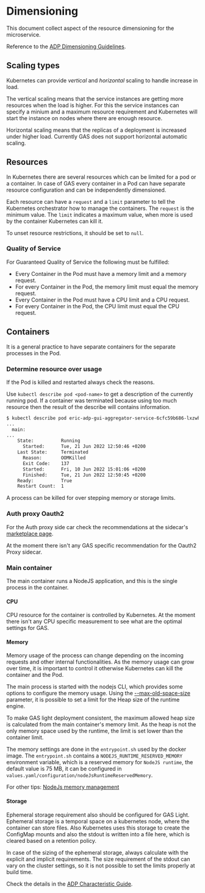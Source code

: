 # Dimensioning

This document collect aspect of the resource dimensioning for the microservice.

Reference to the [ADP Dimensioning Guidelines](https://confluence.lmera.ericsson.se/display/AA/Kubernetes+Characteristics+and+Dimensioning+Guidelines).

## Scaling types

Kubernetes can provide _vertical_ and _horizontal_ scaling to handle increase in load.

The vertical scaling means that the service instances are getting more resources when the load is
higher. For this the service instances can specify a minium and a maximum resource requirement and
Kubernetes will start the instance on nodes where there are enough resource.

Horizontal scaling means that the replicas of a deployment is increased under higher load.
Currently GAS does not support horizontal automatic scaling.

## Resources

In Kubernetes there are several resources which can be limited for a pod or a container.
In case of GAS every container in a Pod can have separate resource configuration and can be
independently dimensioned.

Each resource can have a `request` and a `limit` parameter to tell the Kubernetes orchestrator how to
manage the containers. The `request` is the minimum value. The `limit` indicates a maximum value,
when more is used by the container Kubernetes can kill it.

To unset resource restrictions, it should be set to `null`.

### Quality of Service

For Guaranteed Quality of Service the following must be fulfilled:

- Every Container in the Pod must have a memory limit and a memory request.
- For every Container in the Pod, the memory limit must equal the memory request.
- Every Container in the Pod must have a CPU limit and a CPU request.
- For every Container in the Pod, the CPU limit must equal the CPU request.

## Containers

It is a general practice to have separate containers for the separate processes in the Pod.

### Determine resource over usage

If the Pod is killed and restarted always check the reasons.

Use `kubectl describe pod <pod-name>` to get a description of the currently running pod. If a container
was terminated because using too much resource then the result of the describe will contains information.

```bash
$ kubectl describe pod eric-adp-gui-aggregator-service-6cfc59b686-lxzwh
...
  main:
...
    State:          Running
      Started:      Tue, 21 Jun 2022 12:50:46 +0200
    Last State:     Terminated
      Reason:       OOMKilled
      Exit Code:    137
      Started:      Fri, 10 Jun 2022 15:01:06 +0200
      Finished:     Tue, 21 Jun 2022 12:50:45 +0200
    Ready:          True
    Restart Count:  1
```

A process can be killed for over stepping memory or storage limits.

### Auth proxy Oauth2

For the Auth proxy side car check the recommendations at the sidecar's [marketplace page](https://adp.ericsson.se/marketplace/authorization-proxy-oauth2/).

At the moment there isn't any GAS specific recommendation for the Oauth2 Proxy sidecar.

### Main container

The main container runs a NodeJS application, and this is the single process in the container.

#### CPU

CPU resource for the container is controlled by Kubernetes. At the moment there isn't any CPU
specific measurement to see what are the optimal settings for GAS.

#### Memory

Memory usage of the process can change depending on the incoming requests and other internal functionalities.
As the memory usage can grow over time, it is important to control it otherwise Kubernetes can
kill the container and the Pod.

The main process is started with the nodejs CLI, which provides some options to configure the memory
usage. Using the [--max-old-space-size](https://nodejs.org/api/cli.html#--max-old-space-sizesize-in-megabytes)
parameter, it is possible to set a limit for the Heap size of the runtime engine.

To make GAS light deployment consistent, the maximum allowed heap size is calculated from the main
container's memory limit. As the heap is not the only memory space used by the runtime, the limit
is set lower than the container limit.

The memory settings are done in the `entrypoint.sh` used by the docker image.
The `entrypoint.sh` contains a `NODEJS_RUNTIME_RESERVED_MEMORY` environment variable,
which is a reserved memory for `NodeJS runtime`, the default value is 75 MB, it can be configured
in `values.yaml/configuration/nodeJsRuntimeReservedMemory`.

For other tips: [NodeJs memory management](https://developer.ibm.com/articles/nodejs-memory-management-in-container-environments/)

#### Storage

Ephemeral storage requirement also should be configured for GAS Light. Ephemeral storage is a temporal
space on a kubernetes node, where the container can store files. Also Kubernetes uses this storage to
create the ConfigMap mounts and also the stdout is written into a file here, which is cleared based on
a retention policy.

In case of the sizing of the ephemeral storage, always calculate with the explicit and implicit
requirements. The size requirement of the stdout can vary on the cluster settings, so it is not
possible to set the limits properly at build time.

Check the details in the [ADP Characteristic Guide](https://confluence.lmera.ericsson.se/display/AA/Kubernetes+Characteristics+and+Dimensioning+Guidelines#KubernetesCharacteristicsandDimensioningGuidelines-LocalEphemeral-Storage).

